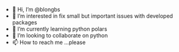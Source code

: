 - 👋 Hi, I’m @blongbs
- 👀 I’m interested in fix small but important issues with developed packages
- 🌱 I’m currently learning python polars
- 💞️ I’m looking to collaborate on python
- 📫 How to reach me ...please

<!---
blongbs/blongbs is a ✨ special ✨ repository because its `README.md` (this file) appears on your GitHub profile.
You can click the Preview link to take a look at your changes.
--->
